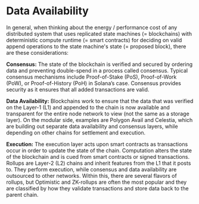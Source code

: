 # Data Availability
In general, when thinking about the energy / performance cost of any distributed system that uses replicated state machines (= blockchains) with deterministic compute runtime (= smart contracts) for deciding on valid append operations to the state machine's state (= proposed block), there are these considerations:

**Consensus:** The state of the blockchain is verified and secured by ordering data and preventing double-spend in a process called consensus. Typical consensus mechanisms include Proof-of-Stake (PoS), Proof-of-Work (PoW), or Proof-of-History (PoH) in Solana’s case. Consensus provides security as it ensures that all added transactions are valid.

**Data Availability:** Blockchains work to ensure that the data that was verified on the Layer-1 (L1) and appended to the chain is now available and transparent for the entire node network to view (not the same as a storage layer). On the modular side, examples are Polygon Avail and Celestia, which are building out separate data availability and consensus layers, while depending on other chains for settlement and execution.

**Execution:** The execution layer acts upon smart contracts as transactions occur in order to update the state of the chain. Computation alters the state of the blockchain and is cued from smart contracts or signed transactions. Rollups are Layer-2 (L2) chains and inherit features from the L1 that it posts to. They perform execution, while consensus and data availability are outsourced to other networks. Within this, there are several flavors of rollups, but Optimistic and ZK-rollups are often the most popular and they are classified by how they validate transactions and store data back to the parent chain.